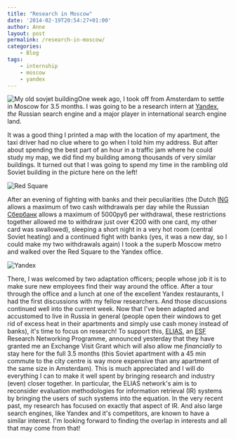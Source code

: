 ```yaml
---
title: "Research in Moscow"
date: '2014-02-19T20:54:27+01:00'
author: Anne
layout: post
permalink: /research-in-moscow/
categories:
    - Blog
tags:
    - internship
    - moscow
    - yandex
---
```


![My old sovjet building](/assets/IMG_5786-e1392834215221-224x300.jpg)One week ago, I took off
from Amsterdam to settle in Moscow for 3.5 months. I was going to be a research intern
at [Yandex](http://company.yandex.com/), *the* Russian search engine and a major player in international search engine
land.

It was a good thing I printed a map with the location of my apartment, the taxi driver had no clue where to go when I
told him my address. But after about spending the best part of an hour in a traffic jam where he could study my map, we
did find my building among thousands of very similar buildings. It turned out that I was going to spend my time in the
rambling old Soviet building in the picture here on the left!

![Red Square](/assets/IMG_5775-300x224.jpg)

After an evening of fighting with banks and their peculiarities (the Dutch [ING](http://www.ing.nl/) allows a maximum of
two cash withdrawals per day while the Russian [Сбербанк](http://www.sberbank.ru/) allows a maximum of 5000руб per
withdrawal, these restrictions together allowed me to withdraw just over €200 with one card, my other card was
swallowed), sleeping a short night in a very hot room (central Soviet heating) and a continued fight with banks (yes, it
was a new day, so I could make my two withdrawals again) I took a the superb Moscow metro and walked over the Red Square
to the Yandex office.

![Yandex](/assets/IMG_5758-e1392834541583-224x300.jpg)

There, I was welcomed by two adaptation officers; people whose job it is to make sure new employees find their way
around the office. After a tour through the office and a lunch at one of the excellent Yandex restaurants, I had the
first discussions with my fellow researchers. And those discussions continued well into the current week. Now that I've
been adapted and accustomed to live in Russia in general (people open their windows to get rid of excess heat in their
apartments and simply use cash money instead of banks), it's time to focus on research! To support
this, [ELIAS](http://elias-network.eu/), an [ESF](http://www.esf.org/) Research Networking Programme, announced
yesterday that they have granted me an Exchange Visit Grant which will also allow me *financially* to stay here for the
full 3.5 months (this Soviet apartment with a 45 min commute to the city centre is way more expensive than any apartment
of the same size in Amsterdam). This is much appreciated and I will do everything I can to make it well spent by
bringing research and industry (even) closer together. In particular, the ELIAS network's aim is to reconsider
evaluation methodologies for information retrieval (IR) systems by bringing the users of such systems into the equation.
In the very recent past, my research has focused on exactly that aspect of IR. And also large search engines, like
Yandex and it's competitors, are known to have a similar interest. I'm looking forward to finding the overlap in
interests and all that may come from that!
